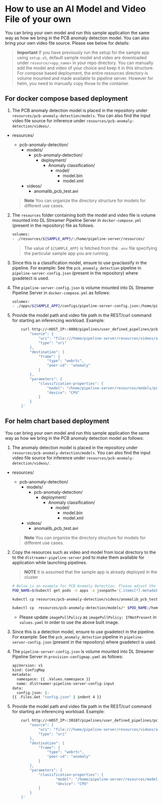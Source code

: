 # How to use an AI Model and Video File of your own


You can bring your own model and run this sample application the same way as how we bring in the PCB anomaly detection model. You can also bring your own video file source. Please see below for details:
>**Important** If you have previously run the setup for the sample app using `setup.sh`, default sample model and video are downloaded under `resource/<app_name>` in your repo directory. You can manually add the model and video of your choice and keep it in this structure. 
For compose based deployment, the entire resources directory is volume mounted and made available to pipeline server. However for helm, you need to manually copy those to the container.

## For docker compose based deployment

1. The PCB anomaly detection model is placed in the repository under  `resources/pcb-anomaly-detection/models`. You can also find the input video file source for inference under `resources/pcb-anomaly-detection/videos/`.

- resources/
  - pcb-anomaly-detection/
    - models/
      - pcb-anomaly-detection/
        - deployment/
          - Anomaly classification/
            - model/
              - model.bin
              - model.xml
    - videos/
      - anomalib_pcb_test.avi

   > **Note**
   > You can organize the directory structure for models for different use cases.


2. The `resources` folder containing both the model and video file is volume mounted into DL Streamer Pipeline Server in `docker-compose.yml` (present in the repository) file as follows.
    ```sh
    volumes:
    - ./resources/${SAMPLE_APP}/:/home/pipeline-server/resources/
    ```
    > The value of `${SAMPLE_APP}` is fetched from the `.env` file specifying the particular sample app you are running.

3. Since this is a classification model, ensure to use gvaclassify in the pipeline. For example: See the `pcb_anomaly_detection` pipeline in `pipeline-server-config.json` (present in the repository) where gvadetect is used.

4. The `pipeline-server-config.json` is volume mounted into DL Streamer Pipeline Server in `docker-compose.yml` as follows:

    ```sh
    volumes:
    - ./apps/${SAMPLE_APP}/configs/pipeline-server-config.json:/home/pipeline-server/config.json
    ```

4. Provide the model path and video file path in the REST/curl command for starting an inferencing workload. Example:
    ```sh
        curl http://<HOST_IP>:8080/pipelines/user_defined_pipelines/pcb_anomaly_detection -X POST -H 'Content-Type: application/json' -d '{
            "source": {
                "uri": "file:///home/pipeline-server/resources/videos/anomalib_pcb_test.avi",
                "type": "uri"
            },
            "destination": {
                "frame": {
                    "type": "webrtc",
                    "peer-id": "anomaly"
                }
            },
            "parameters": {
                "classification-properties": {
                    "model": "/home/pipeline-server/resources/models/pcb-anomaly-detection/deployment/Anomaly classification/model/model.xml",
                    "device": "CPU"
                }
            }
        }'
    ```

## For helm chart based deployment

You can bring your own model and run this sample application the same way as how we bring in the PCB anomaly detection model as follows:

1. The anomaly detection model is placed in the repository under `resources/pcb-anomaly-detection/models`. You can also find the input video file source for inference under `resources/pcb-anomaly-detection/videos/`.

- resources/
  - pcb-anomaly-detection/
    - models/
      - pcb-anomaly-detection/
        - deployment/
          - Anomaly classification/
            - model/
              - model.bin
              - model.xml
    - videos/
      - anomalib_pcb_test.avi

   > **Note**
   > You can organize the directory structure for models for different use cases.


2. Copy the resources such as video and model from local directory to the to the `dlstreamer-pipeline-server` pod to make them available for application while launching pipelines.
    > **NOTE** It is assumed that the sample app is already deployed in the cluster
    ```sh
    # Below is an example for PCB Anomaly Detection. Please adjust the source path of models and videos appropriately for other sample applications.
    POD_NAME=$(kubectl get pods -n apps -o jsonpath='{.items[*].metadata.name}' | tr ' ' '\n' | grep deployment-dlstreamer-pipeline-server | head -n 1)

    kubectl cp resources/pcb-anomaly-detection/videos/anomalib_pcb_test.avi $POD_NAME:/home/pipeline-server/resources/videos/ -c dlstreamer-pipeline-server -n apps
 
    kubectl cp  resources/pcb-anomaly-detection/models/* $POD_NAME:/home/pipeline-server/resources/models/ -c dlstreamer-pipeline-server -n apps
    ```
    - Please update `imagePullPolicy` as `imagePullPolicy: IfNotPresent` in `values.yaml` in order to use the above built image.

3. Since this is a detection model, ensure to use gvadetect in the pipeline. For example: See the `pcb_anomaly_detection` pipeline in `pipeline-server-config.json` (present in the repository) where gvadetect is used.

4. The `pipeline-server-config.json` is volume mounted into DL Streamer Pipeline Server in `provision-configmap.yaml` as follows:

    ```sh
    apiVersion: v1
    kind: ConfigMap
    metadata:
      namespace: {{ .Values.namespace }}
      name: dlstreamer-pipeline-server-config-input
    data:
      config.json: |-
    {{ .Files.Get "config.json" | indent 4 }}
    ```

4. Provide the model path and video file path in the REST/curl command for starting an inferencing workload. Example:
    ```sh
        curl http://<HOST_IP>:30107/pipelines/user_defined_pipelines/pcb_anomaly_detection -X POST -H 'Content-Type: application/json' -d '{
            "source": {
                "uri": "file:///home/pipeline-server/resources/videos/anomalib_pcb_test.avi",
                "type": "uri"
            },
            "destination": {
                "frame": {
                    "type": "webrtc",
                    "peer-id": "anomaly"
                }
            },
            "parameters": {
                "classification-properties": {
                        "model": "/home/pipeline-server/resources/models/pcb-anomaly-detection/deployment/Anomaly classification/model/model.xml",
                        "device": "CPU"
                }
            }
        }'
    ```